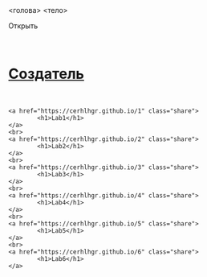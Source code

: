 
  
<!DOCTYPE html>
<html lang="en">
<голова>
  <meta charset="utf-8">
  <title>particles.js</title>
  <link rel="stylesheet" media="screen" href="css/style.css">
</head>
<тело>



<div id="firstShow"><p>Открыть</p></div>

<div id="secondShow">
	<br>
	<a href="https://vk.com/patrikahalchina" class="share">
		<h1>Создатель</h1>
	</a>
	<br>

	<a href="https://cerhlhgr.github.io/1" class="share">
			<h1>Lab1</h1>
	</a>
	<br>
	<a href="https://cerhlhgr.github.io/2" class="share">
			<h1>Lab2</h1>
	</a>
	<br>
	<a href="https://cerhlhgr.github.io/3" class="share">
			<h1>Lab3</h1>
	</a>
	<br>
	<a href="https://cerhlhgr.github.io/4" class="share">
			<h1>Lab4</h1>
	</a>
	<br>
	<a href="https://cerhlhgr.github.io/5" class="share">
			<h1>Lab5</h1>
	</a>
	<br>
	<a href="https://cerhlhgr.github.io/6" class="share">
			<h1>Lab6</h1>
	</a>
</div>

<script>
	document.getElementById('firstShow').addEventListener('mouseover',()=>
	{
		console.log("popal");
		document.getElementById('firstShow').style.backgroundColor = 'darkorange';
	}
	)

	document.getElementById('firstShow').addEventListener('mouseout',()=>
	{
		console.log("popal");
		document.getElementById('firstShow').style.backgroundColor = 'chocolate';
	}
	)

	document.getElementById('firstShow').addEventListener('click',()=>
	{
		document.getElementById('firstShow').style.visibility = 'hidden';	
		document.getElementById('secondShow').style.opacity = '1';
		document.getElementById('secondShow').style.visibility = 'visible';	

		
	}
	
	);


</script>


<!-- particles.js container -->
<div id="particles-js"></div>

<!-- scripts -->
<script src="particles.js"></script>
<script src="js/app.js"></script>


</body>
</html>
